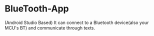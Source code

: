 # BlueTooth-App
(Android Studio Based)
It can connect to a Bluetooth device(also your MCU's BT) and communicate through texts.
